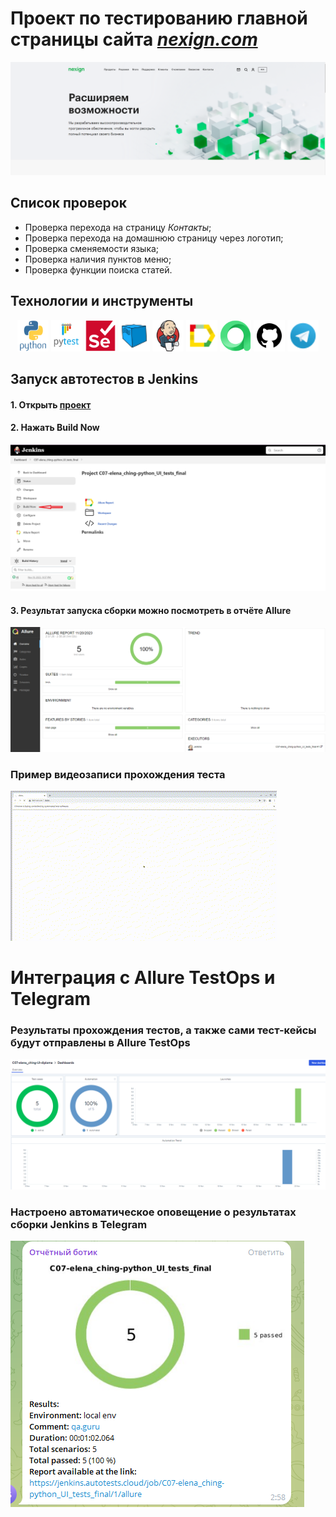 # Проект по тестированию главной страницы сайта *[nexign.com](https://nexign.com/)*
![This is an image](design/main_page.png)
## Список проверок
 - Проверка перехода на страницу *Контакты*;
 - Проверка перехода на домашнюю страницу через логотип;
 - Проверка сменяемости языка;
 - Проверка наличия пунктов меню;
 - Проверка функции поиска статей.

## Технoлoгии и инструмeнты
<p align="center">
<a href="https://www.python.org/"><img src="design/icons/python.svg" width="50" height="50"  alt="Python" title="Python"/></a>
<a href="https://docs.pytest.org/"><img src="design/icons/pytest.svg" width="50" height="50"  alt="PyTest" title="PyTest"/></a>
<a href="https://www.selenium.dev//"><img src="design/icons/selenium.svg" width="50" height="50"  alt="Selenium" title="Selenium"/></a>
<a href="https://aerokube.com/selenoid/"><img src="design/icons/selenoid.png" width="50" height="50"  alt="Selenoid" title="Selenoid"/></a>
<a href="https://www.jenkins.io/"><img src="design/icons/jenkins.svg" width="50" height="50"  alt="Jenkins" title="Jenkins"/></a>
<a href="https://qameta.io/allure-report/"><img src="design/icons/allure.png" width="50" height="50"  alt="allure-report" title="allure-report"/></a>
<a href="https://qameta.io/allure-report/"><img src="design/icons/allure_testops.png" width="50" height="50"  alt="allure-report" title="allure-report"/></a>
<a href="https://github.com/"><img src="design/icons/github.png" width="50" height="50"  alt="Github" title="Github"/></a>
<a href="https://web.telegram.org/"><img src="design/icons/telegram.png" width="50" height="50"  alt="Telegram" title="Telegram"></a>
</p>

## Запуск автотестов в Jenkins
#### 1. Открыть <a target="_blank" href="https://jenkins.autotests.cloud/job/C07-elena_ching-python_unit15/">проект</a>
#### 2. Нажать **Build Now**
![This is an image](design/jenkins_build.png)
#### 3. Результат запуска сборки можно посмотреть в отчёте Allure
![This is an image](design/allure_results.png)


### Пример видеозаписи прохождения теста

![This is an image](design/UI.gif)

# Интеграция с Allure TestOps и Telegram
### Результаты прохождения тестов, а также сами тест-кейсы будут отправлены в Allure TestOps
![This is an image](design/testopts.png)
### Настроено автоматическое оповещение о результатах сборки Jenkins в Telegram
![This is an image](design/telegram.png) 